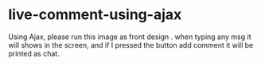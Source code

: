# live-comment-using-ajax
Using Ajax, please run this image as front design . when typing any msg it will shows in the screen, and if I pressed the button add comment it will be printed as chat.

